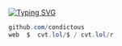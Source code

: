 [![Typing SVG](https://readme-typing-svg.herokuapp.com?font=Roboto+Mono&lines=cvt.lol+%7C+raydon)](https://git.io/typing-svg)

```csharp
github.com/condictous
web  $  cvt.lol/$ / cvt.lol/r
```
&zwnj; 
